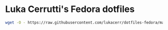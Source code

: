# Luka Cerrutti's Fedora dotfiles

```sh
wget -O - https://raw.githubusercontent.com/lukacerr/dotfiles-fedora/main/run.sh | bash
```
